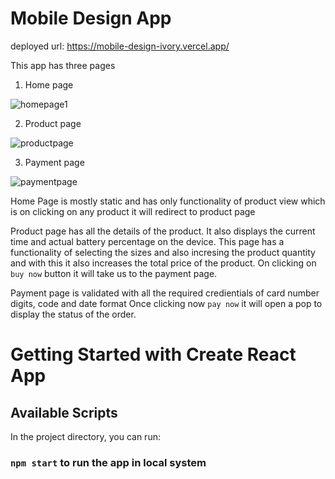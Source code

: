 # Mobile Design App

deployed url: https://mobile-design-ivory.vercel.app/

This app has three pages

1. Home page

![homepage1](https://github.com/madhurn29/Zagnow_assignment/assets/112754729/b37439d3-3bed-4513-b062-cd89b51d2612)

2. Product page


![productpage](https://github.com/madhurn29/Zagnow_assignment/assets/112754729/8ed39714-bd63-4b6a-89c6-10b648f7fd63)



3. Payment page


![paymentpage](https://github.com/madhurn29/Zagnow_assignment/assets/112754729/ee1caeed-9826-4ea0-9a24-8147ba71551d)


Home Page is mostly static and has only functionality of product view which is on clicking on any product it will redirect to product page

Product page has all the details of the product. It also displays the current time and actual battery percentage on the device.
This page has a functionality of selecting the sizes and also incresing the product quantity and with this it also increases the total price of the product.
On clicking on `buy now` button it will take us to the payment page.

Payment page is validated with all the required credientials of card number digits, code and date format
Once clicking now `pay now` it will open a pop to display the status of the order.


# Getting Started with Create React App
## Available Scripts

In the project directory, you can run:

### `npm start` to run the app in local system
